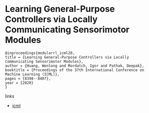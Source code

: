 # Learning General-Purpose Controllers via Locally Communicating Sensorimotor Modules

```
@inproceedings{modularrl_icml20,
title = {Learning General-Purpose Controllers via Locally Communicating Sensorimotor Modules},
author = {Huang, Wenlong and Mordatch, Igor and Pathak, Deepak},
booktitle = {Proceedings of the 37th International Conference on Machine Learning (ICML)},
pages = {8398--8407},
year = {2020}
}
```

links
- [icml](https://proceedings.icml.cc/book/4023.pdf)
